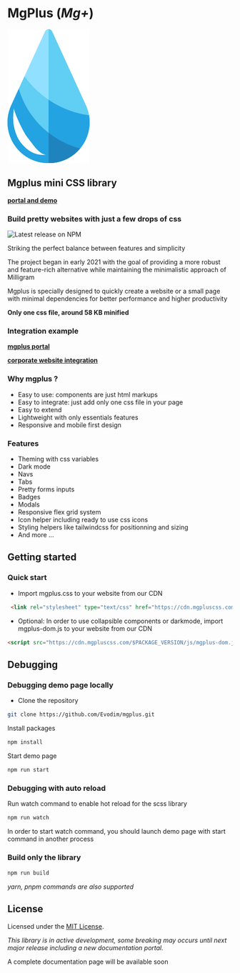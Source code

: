 # MgPlus (*Mg+*)

![](/demo/images/logo.svg)

## Mgplus mini CSS library

**[portal and demo](https://www.mgpluscss.com)**

### Build pretty websites with just a few drops of css

![Latest release on NPM](https://img.shields.io/npm/v/mgplus)

Striking the perfect balance between features and simplicity

The project began in early 2021 with the goal of providing a more robust and feature-rich alternative while maintaining the minimalistic approach of Milligram

Mgplus is specially designed to quickly create a website or a small page with minimal dependencies for better performance and higher productivity

****Only one css file, around 58 KB minified****

### Integration example

**[mgplus portal](https://www.mgpluscss.com)**

**[corporate website integration](https://www.evodim.com)**

### Why mgplus ?

* Easy to use: components are just html markups
* Easy to integrate: just add only one css file in your page
* Easy to extend
* Lightweight with only essentials features
* Responsive and mobile first design

### Features

* Theming with css variables
* Dark mode
* Navs
* Tabs
* Pretty forms inputs
* Badges
* Modals
* Responsive flex grid system
* Icon helper including ready to use css icons
* Styling helpers like tailwindcss for positionning and sizing
* And more ...

## Getting started

### Quick start

* Import mgplus.css to your website from our CDN

```html
 <link rel="stylesheet" type="text/css" href="https://cdn.mgpluscss.com/$PACKAGE_VERSION/css/mgplus.css" />
```

* Optional: In order to use collapsible components or darkmode, import mgplus-dom.js to your website from our CDN

```html
<script src="https://cdn.mgpluscss.com/$PACKAGE_VERSION/js/mgplus-dom.js"></script>
```

## Debugging

### Debugging demo page locally

* Clone the repository

```sh
git clone https://github.com/Evodim/mgplus.git
```

Install packages

```sh
npm install
```

Start demo page
  
```sh
npm run start
```

### Debugging with auto reload

Run watch command to enable hot reload for the scss library

```sh
npm run watch
```

In order to start watch command, you should launch demo page with start command in another process

### Build only the library

```sh
npm run build
```

*yarn, pnpm commands are also supported*

## License

Licensed under the [MIT License](https://raw.githubusercontent.com/Evodim/mgplus/master/LICENSE).

*This library is in active development, some breaking may occurs until next major release including a new documentation portal.*

A complete documentation page will be available soon
